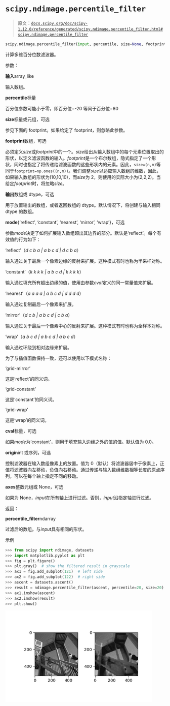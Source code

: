 # `scipy.ndimage.percentile_filter`

> 原文：[`docs.scipy.org/doc/scipy-1.12.0/reference/generated/scipy.ndimage.percentile_filter.html#scipy.ndimage.percentile_filter`](https://docs.scipy.org/doc/scipy-1.12.0/reference/generated/scipy.ndimage.percentile_filter.html#scipy.ndimage.percentile_filter)

```py
scipy.ndimage.percentile_filter(input, percentile, size=None, footprint=None, output=None, mode='reflect', cval=0.0, origin=0, *, axes=None)
```

计算多维百分位数滤波器。

参数：

**输入**array_like

输入数组。

**percentile**标量

百分位参数可能小于零，即百分位=-20 等同于百分位=80

**size**标量或元组，可选

参见下面的 footprint。如果给定了 footprint，则忽略此参数。

**footprint**数组，可选

必须定义*size*或*footprint*中的一个。*size*给出从输入数组中的每个元素位置取出的形状，以定义滤波函数的输入。*footprint*是一个布尔数组，隐式指定了一个形状，同时也指定了将传递给滤波函数的这些形状内的元素。因此，`size=(n,m)`等同于`footprint=np.ones((n,m))`。我们调整*size*以适应输入数组的维数，因此，如果输入数组的形状为(10,10,10)，而*size*为 2，则使用的实际大小为(2,2,2)。当给定*footprint*时，将忽略*size*。

**输出**数组或 dtype，可选

用于放置输出的数组，或者返回数组的 dtype。默认情况下，将创建与输入相同 dtype 的数组。

**mode**{‘reflect’, ‘constant’, ‘nearest’, ‘mirror’, ‘wrap’}，可选

参数*mode*决定了如何扩展输入数组超出其边界的部分。默认是‘reflect’。每个有效值的行为如下：

‘reflect’（*d c b a | a b c d | d c b a*）

输入通过关于最后一个像素边缘的反射来扩展。这种模式有时也称为半采样对称。

‘constant’（*k k k k | a b c d | k k k k*）

输入通过填充所有超出边缘的值，使用由参数*cval*定义的同一常量值来扩展。

‘nearest’（*a a a a | a b c d | d d d d*）

输入通过复制最后一个像素来扩展。

‘mirror’（*d c b | a b c d | c b a*）

输入通过关于最后一个像素中心的反射来扩展。这种模式有时也称为全样本对称。

‘wrap’（*a b c d | a b c d | a b c d*）

输入通过环绕到相对边缘来扩展。

为了与插值函数保持一致，还可以使用以下模式名称：

‘grid-mirror’

这是‘reflect’的同义词。

‘grid-constant’

这是‘constant’的同义词。

‘grid-wrap’

这是‘wrap’的同义词。

**cval**标量，可选

如果*mode*为‘constant’，则用于填充输入边缘之外的值的值。默认值为 0.0。

**origin**int 或序列，可选

控制滤波器在输入数组像素上的放置。值为 0（默认）将滤波器居中于像素上，正值将滤波器向左移动，负值向右移动。通过传递与输入数组维数相等长度的原点序列，可以在每个轴上指定不同的移动。

**axes**整数元组或 None，可选

如果为 None，*input*在所有轴上进行过滤。否则，*input*沿指定轴进行过滤。

返回：

**percentile_filter**ndarray

过滤后的数组。与*input*具有相同的形状。

示例

```py
>>> from scipy import ndimage, datasets
>>> import matplotlib.pyplot as plt
>>> fig = plt.figure()
>>> plt.gray()  # show the filtered result in grayscale
>>> ax1 = fig.add_subplot(121)  # left side
>>> ax2 = fig.add_subplot(122)  # right side
>>> ascent = datasets.ascent()
>>> result = ndimage.percentile_filter(ascent, percentile=20, size=20)
>>> ax1.imshow(ascent)
>>> ax2.imshow(result)
>>> plt.show() 
```

![../../_images/scipy-ndimage-percentile_filter-1.png](img/91fe42d52afa6dd9297c6f06522c548a.png)
